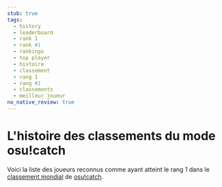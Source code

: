 ```yaml
---
stub: true
tags:
  - history
  - leaderboard
  - rank 1
  - rank #1
  - rankings
  - top player
  - histoire
  - classement
  - rang 1
  - rang #1
  - classements
  - meilleur joueur
no_native_review: true
---
```


# L'histoire des classements du mode osu!catch

Voici la liste des joueurs reconnus comme ayant atteint le rang 1 dans le [classement mondial](https://osu.ppy.sh/rankings/fruits/performance) de [osu!catch](/wiki/Game_mode/osu!catch).
